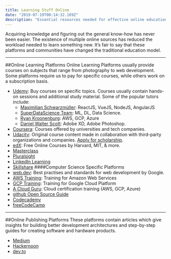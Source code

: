 ```yaml
---
title: Learning Stuff Online
date: "2019-07-19T00:14:32.169Z"
description: "Essential resources needed for effective online education"
---
```


Acquiring knowledge and figuring out the general know-how has never been easier. The existence of multiple online sources has reduced the workload needed to learn something new. It’s fair to say that these platforms and communities have changed the traditional education model. 
***
##Online Learning Platforms
Online Learning Platforms usually provide courses on subjects that range from photography to web development. Some platforms require us to pay for specific courses, while others work on a subscription basis.

- [Udemy](https://www.udemy.com): Buy courses on specific topics. Courses usually contain hands-on sessions and additional study material. Some of the popular tutors include:
	- [Maximilian Schwarzmüller](https://www.udemy.com/user/maximilian-schwarzmuller/): ReactJS, VueJS, NodeJS, AngularJS
	- [SuperDataScience Team](https://www.udemy.com/user/superdatascience-team/): ML, DL, Data Science.
	- [Ryan Kroonenburg](https://www.udemy.com/user/ryankroonenburg/): AWS, GCP, Azure
	- [Daniel Walter Scott](https://www.udemy.com/user/danielwalterscott/): Adobe XD, Adobe Photoshop.
- [Coursera](https://www.coursera.org/): Courses offered by universities and tech companies.
- [Udacity](https://www.udacity.com/): Original course content made in collaboration with third-party organizations and companies. [Apply for scholarship](https://www.udacity.com/scholarships).
- [edX](https://www.edx.org/): Free Online Courses by Harvard, MIT, & more.
- [Masterclass]( https://www.masterclass.com/)
- [Pluralsight](https://www.pluralsight.com/)
- [LinkedIn Learning](https://in.linkedin.com/learning/)
- [Skillshare](https://www.skillshare.com/)
####Computer Science Specific Platforms
- [web.dev](https://web.dev/): Best practises and standards for web development by Google.
- [AWS Training](https://www.aws.training/): Training for Amazon Web Services
- [GCP Training](https://cloud.google.com/training/): Training for Google Cloud Platform
- [A Cloud Guru](https://acloud.guru/): Cloud certification training (AWS, GCP, Azure)
- [github Open Source Guide](https://opensource.guide/)
- [Codecademy](https://www.codecademy.com/)
- [freeCodeCamp](https://www.freecodecamp.org/)
***
##Online Publishing Platforms
These platforms contain articles which give insights for building better development architectures and step-by-step guides for creating software and hardware products.
- [Medium](https://medium.com/topic/technology)
- [Hackernoon](https://hackernoon.com/)
- [dev.to](https://dev.to/)